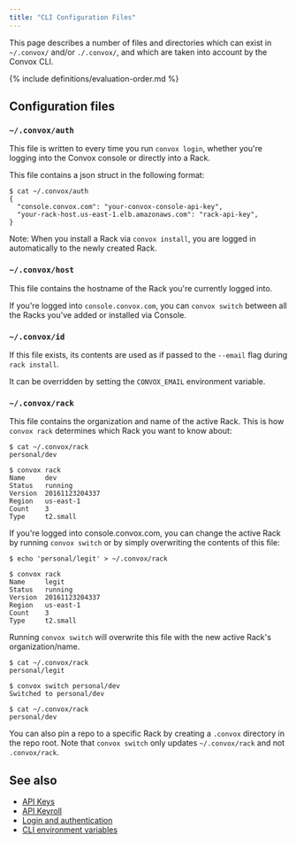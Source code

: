 ```yaml
---
title: "CLI Configuration Files"
---
```


This page describes a number of files and directories which can exist in `~/.convox/` and/or `./.convox/`, and which are taken into account by the Convox CLI.

{% include definitions/evaluation-order.md %}

## Configuration files

### `~/.convox/auth`

This file is written to every time you run `convox login`, whether you're logging into the Convox console or directly into a Rack.

This file contains a json struct in the following format:

```
$ cat ~/.convox/auth 
{
  "console.convox.com": "your-convox-console-api-key",
  "your-rack-host.us-east-1.elb.amazonaws.com": "rack-api-key",
}
```

Note: When you install a Rack via `convox install`, you are logged in automatically to the newly created Rack.

### `~/.convox/host`

This file contains the hostname of the Rack you're currently logged into.

If you're logged into `console.convox.com`, you can `convox switch` between all the Racks you've added or installed via Console.

### `~/.convox/id`

If this file exists, its contents are used as if passed to the `--email` flag during `rack install`.

It can be overridden by setting the `CONVOX_EMAIL` environment variable.

### `~/.convox/rack`

This file contains the organization and name of the active Rack. This is how `convox rack` determines which Rack you want to know about:

```
$ cat ~/.convox/rack 
personal/dev

$ convox rack
Name     dev
Status   running
Version  20161123204337
Region   us-east-1
Count    3
Type     t2.small
```

If you're logged into console.convox.com, you can change the active Rack by running `convox switch` or by simply overwriting the contents of this file:

```
$ echo 'personal/legit' > ~/.convox/rack 

$ convox rack
Name     legit
Status   running
Version  20161123204337
Region   us-east-1
Count    3
Type     t2.small
```

Running `convox switch` will overwrite this file with the new active Rack's organization/name.

```
$ cat ~/.convox/rack 
personal/legit

$ convox switch personal/dev
Switched to personal/dev

$ cat ~/.convox/rack 
personal/dev
```

You can also pin a repo to a specific Rack by creating a `.convox` directory in the repo root. Note that `convox switch` only updates `~/.convox/rack` and not `.convox/rack`.


## See also

- [API Keys](/docs/api-keys)
- [API Keyroll](/docs/keyroll)
- [Login and authentication](/docs/login-and-authentication/)
- [CLI environment variables](/docs/cli-environment-variables/)
